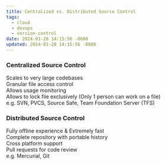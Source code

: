 ```yaml
---
title: Centralized vs. Distributed Source Control
tags:
  - cloud
  - devops
  - version-control
date: 2024-01-28 14:15:56 -0600
updated: 2024-01-28 14:15:56 -0600
---
```


### Centralized Source Control

Scales to very large codebases  
Granular file access control  
Allows usage monitoring  
Allows to lock file exclusively (Only 1 person can work on a file)  
e.g. SVN, PVCS, Source Safe, Team Foundation Server (TFS)

### Distributed Source Control

Fully offline experience & Extremely fast  
Complete repository with portable history  
Cross platform support  
Pull requests for code review  
e.g. Mercurial, Git
